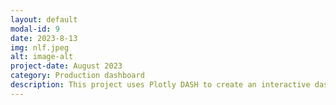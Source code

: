 ```yaml
---
layout: default
modal-id: 9
date: 2023-8-13
img: nlf.jpeg
alt: image-alt
project-date: August 2023
category: Production dashboard
description: This project uses Plotly DASH to create an interactive dashboard to view NFL team popularity over time.  The data was pulled from Google Trends using pytrends API. I cleaned and formatted the data using pandas.
---
```

